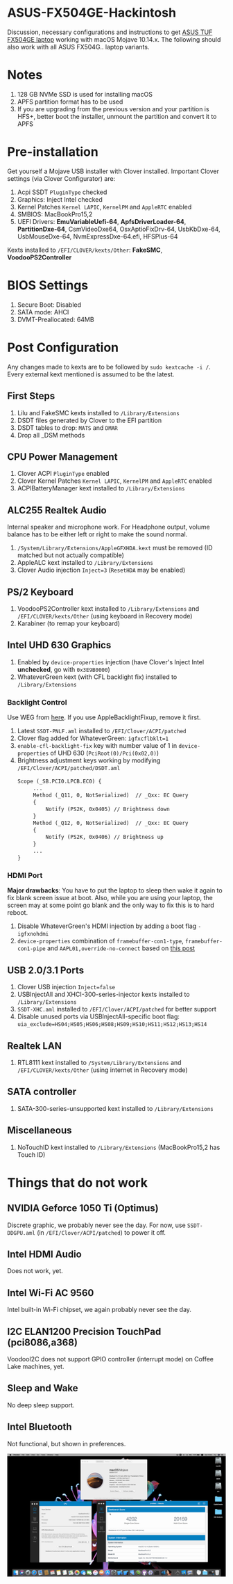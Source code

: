 # ASUS-FX504GE-Hackintosh
Discussion, necessary configurations and instructions to get [ASUS TUF FX504GE laptop](https://www.ultrabookreview.com/19725-asus-tuf-fx504ge-review/) working with macOS Mojave 10.14.x. The following should also work with all ASUS FX504G.. laptop variants.

# Notes
1. 128 GB NVMe SSD is used for installing macOS
2. APFS partition format has to be used
3. If you are upgrading from the previous version and your partition is HFS+, better boot the installer, unmount the partition and convert it to APFS

# Pre-installation
Get yourself a Mojave USB installer with Clover installed. Important Clover settings (via Clover Configurator) are:
1. Acpi SSDT `PluginType` checked
2. Graphics: Inject Intel checked
3. Kernel Patches `Kernel LAPIC`, `KernelPM` and `AppleRTC` enabled
4. SMBIOS: MacBookPro15,2
5. UEFI Drivers: **EmuVariableUefi-64**, **ApfsDriverLoader-64**, **PartitionDxe-64**, CsmVideoDxe64, OsxAptioFixDrv-64, UsbKbDxe-64, UsbMouseDxe-64, NvmExpressDxe-64.efi, HFSPlus-64
 
Kexts installed to `/EFI/CLOVER/kexts/Other`: **FakeSMC**, **VoodooPS2Controller**

# BIOS Settings
1. Secure Boot: Disabled
2. SATA mode: AHCI
3. DVMT-Preallocated: 64MB

# Post Configuration
Any changes made to kexts are to be followed by `sudo kextcache -i /`.
Every external kext mentioned is assumed to be the latest.
## First Steps
1. Lilu and FakeSMC kexts installed to `/Library/Extensions`
2. DSDT files generated by Clover to the EFI partition
3. DSDT tables to drop: `MATS` and `DMAR`
4. Drop all _DSM methods
## CPU Power Management
1. Clover ACPI `PluginType` enabled
2. Clover Kernel Patches `Kernel LAPIC`, `KernelPM` and `AppleRTC` enabled
3. ACPIBatteryManager kext installed to `/Library/Extensions`
## ALC255 Realtek Audio
Internal speaker and microphone work. For Headphone output, volume balance has to be either left or right to make the sound normal.
1. `/System/Library/Extensions/AppleGFXHDA.kext` must be removed (ID matched but not actually compatible)
2. AppleALC kext installed to `/Library/Extensions`
3. Clover Audio injection `Inject=3` (`ResetHDA` may be enabled)
## PS/2 Keyboard
1. VoodooPS2Controller kext installed to `/Library/Extensions` and `/EFI/CLOVER/kexts/Other` (using keyboard in Recovery mode)
2. Karabiner (to remap your keyboard)
## Intel UHD 630 Graphics
1. Enabled by `device-properties` injection (have Clover's Inject Intel **unchecked**, go with `0x3E9B0000`)
2. WhateverGreen kext (with CFL backlight fix) installed to `/Library/Extensions`
### Backlight Control
Use WEG from [here](https://www.tonymacx86.com/threads/bug-black-screen-3-minutes-after-booting-coffeelake-uhd-630.261131/page-35#post-1872686). If you use AppleBacklightFixup, remove it first.
1. Latest `SSDT-PNLF.aml` installed to `/EFI/Clover/ACPI/patched`
2. Clover flag added for WhateverGreen: `igfxcflbklt=1`
3. `enable-cfl-backlight-fix` key with number value of 1 in `device-properties` of UHD 630 (`PciRoot(0)/Pci(0x02,0)`)
4. Brightness adjustment keys working by modifying `/EFI/Clover/ACPI/patched/DSDT.aml`
   ```
   Scope (_SB.PCI0.LPCB.EC0) {
        ...
        Method (_Q11, 0, NotSerialized)  // _Qxx: EC Query
        {
            Notify (PS2K, 0x0405) // Brightness down
        }
        Method (_Q12, 0, NotSerialized)  // _Qxx: EC Query
        {
            Notify (PS2K, 0x0406) // Brightness up
        }
        ...
   }
   ```
### HDMI Port
**Major drawbacks**: You have to put the laptop to sleep then wake it again to fix blank screen issue at boot. Also, while you are using your laptop, the screen may at some point go blank and the only way to fix this is to hard reboot.
1. Disable WhateverGreen's HDMI injection by adding a boot flag `-igfxnohdmi`
2. `device-properties` combination of `framebuffer-con1-type`, `framebuffer-con1-pipe` and `AAPL01,override-no-connect` based on [this post](https://www.tonymacx86.com/threads/uhd-630-no-hdmi-audio.265490/page-2#post-1858289)
## USB 2.0/3.1 Ports
1. Clover USB injection `Inject=false`
2. USBInjectAll and XHCI-300-series-injector kexts installed to `/Library/Extensions`
3. `SSDT-XHC.aml` installed to `/EFI/Clover/ACPI/patched` for better support
4. Disable unused ports via USBInjectAll-specific boot flag: `uia_exclude=HS04;HS05;HS06;HS08;HS09;HS10;HS11;HS12;HS13;HS14`
## Realtek LAN
1. RTL8111 kext installed to `/System/Library/Extensions` and `/EFI/CLOVER/kexts/Other` (using internet in Recovery mode)
## SATA controller
1. SATA-300-series-unsupported kext installed to `/Library/Extensions`
## Miscellaneous
1. NoTouchID kext installed to `/Library/Extensions` (MacBookPro15,2 has Touch ID)

# Things that do not work
## NVIDIA Geforce 1050 Ti (Optimus)
Discrete graphic, we probably never see the day. For now, use `SSDT-DDGPU.aml` (in `/EFI/Clover/ACPI/patched`) to power it off.
## Intel HDMI Audio
Does not work, yet.
## Intel Wi-Fi AC 9560
Intel built-in Wi-Fi chipset, we again probably never see the day.
## I2C ELAN1200 Precision TouchPad (pci8086,a368)
VoodooI2C does not support GPIO controller (interrupt mode) on Coffee Lake machines, yet.
## Sleep and Wake
No deep sleep support.
## Intel Bluetooth
Not functional, but shown in preferences.

![Screenshot](FX504GE-SS.png?raw=true)

